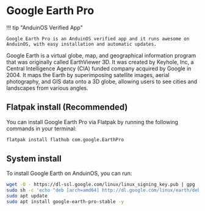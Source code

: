 # Google Earth Pro

!!! tip "AnduinOS Verified App"

    Google Earth Pro is an AnduinOS verified app and it runs awesome on AnduinOS, with easy installation and automatic updates.

Google Earth is a virtual globe, map, and geographical information program that was originally called EarthViewer 3D. It was created by Keyhole, Inc, a Central Intelligence Agency (CIA) funded company acquired by Google in 2004. It maps the Earth by superimposing satellite images, aerial photography, and GIS data onto a 3D globe, allowing users to see cities and landscapes from various angles.

## Flatpak install (Recommended)

You can install Google Earth Pro via Flatpak by running the following commands in your terminal:

```bash
flatpak install flathub com.google.EarthPro
```

## System install

To install Google Earth on AnduinOS, you can run:

```bash
wget -O - https://dl-ssl.google.com/linux/linux_signing_key.pub | gpg --dearmor | sudo tee /etc/apt/trusted.gpg.d/earth.gpg > /dev/null 2>&1
sudo sh -c 'echo "deb [arch=amd64] http://dl.google.com/linux/earth/deb/ stable main" >> /etc/apt/sources.list.d/google.list'
sudo apt update
sudo apt install google-earth-pro-stable -y
```
